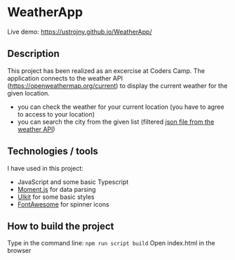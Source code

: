# WeatherApp
Live demo: https://ustrojny.github.io/WeatherApp/
## Description
This project has been realized as an excercise at Coders Camp.
The application connects to the weather API (https://openweathermap.org/current) to display the current weather for the given location.
- you can check the weather for your current location (you have to agree to access to your location)
- you can search the city from the given list (filtered [json file from the weather API](http://bulk.openweathermap.org/sample/))
## Technologies / tools
I have used in this project:
- JavaScript and some basic Typescript
- [Moment.js](https://momentjs.com/guides/) for data parsing
- [UIkit](https://getuikit.com/) for some basic styles
- [FontAwesome](https://fontawesome.com/) for spinner icons
## How to build the project
Type in the command line: `npm run script build`
Open index.html in the browser

